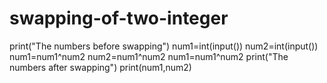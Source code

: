 # swapping-of-two-integer
print("The numbers before swapping")
num1=int(input())
num2=int(input())
num1=num1^num2
num2=num1^num2
num1=num1^num2
print("The numbers after swapping")
print(num1,num2)
